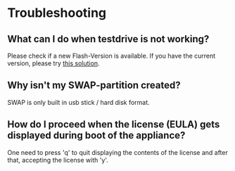 # Troubleshooting

## What can I do when testdrive is not working?

Please check if a new Flash-Version is available. If you have the
current version, please try [this solution](http://suse-studio-users.1598176.n2.nabble.com/SOLUTION-For-the-quot-Connection-Timed-Out-quot-Problem-td5454671.html#a5454671).

## Why isn't my SWAP-partition created?

SWAP is only built in usb stick / hard disk format.


## How do I proceed when the license (EULA) gets displayed during boot of the appliance?

One need to press 'q' to quit displaying the contents of the license and
after that, accepting the license with 'y'.
